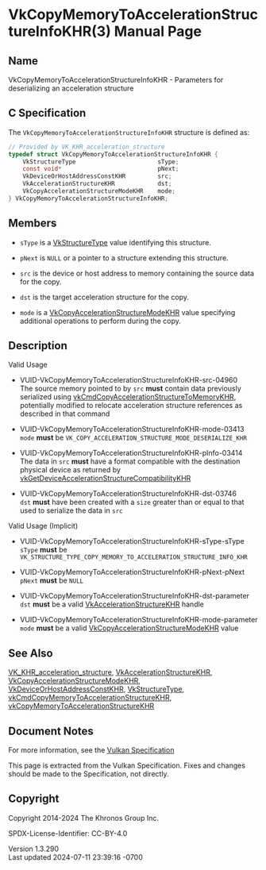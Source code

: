 # VkCopyMemoryToAccelerationStructureInfoKHR(3) Manual Page

## Name

VkCopyMemoryToAccelerationStructureInfoKHR - Parameters for
deserializing an acceleration structure



## <a href="#_c_specification" class="anchor"></a>C Specification

The `VkCopyMemoryToAccelerationStructureInfoKHR` structure is defined
as:

``` c
// Provided by VK_KHR_acceleration_structure
typedef struct VkCopyMemoryToAccelerationStructureInfoKHR {
    VkStructureType                       sType;
    const void*                           pNext;
    VkDeviceOrHostAddressConstKHR         src;
    VkAccelerationStructureKHR            dst;
    VkCopyAccelerationStructureModeKHR    mode;
} VkCopyMemoryToAccelerationStructureInfoKHR;
```

## <a href="#_members" class="anchor"></a>Members

- `sType` is a [VkStructureType](https://registry.khronos.org/vulkan/specs/1.3-extensions/man/html/VkStructureType.html) value identifying
  this structure.

- `pNext` is `NULL` or a pointer to a structure extending this
  structure.

- `src` is the device or host address to memory containing the source
  data for the copy.

- `dst` is the target acceleration structure for the copy.

- `mode` is a
  [VkCopyAccelerationStructureModeKHR](https://registry.khronos.org/vulkan/specs/1.3-extensions/man/html/VkCopyAccelerationStructureModeKHR.html)
  value specifying additional operations to perform during the copy.

## <a href="#_description" class="anchor"></a>Description

Valid Usage

- <a href="#VUID-VkCopyMemoryToAccelerationStructureInfoKHR-src-04960"
  id="VUID-VkCopyMemoryToAccelerationStructureInfoKHR-src-04960"></a>
  VUID-VkCopyMemoryToAccelerationStructureInfoKHR-src-04960  
  The source memory pointed to by `src` **must** contain data previously
  serialized using
  [vkCmdCopyAccelerationStructureToMemoryKHR](https://registry.khronos.org/vulkan/specs/1.3-extensions/man/html/vkCmdCopyAccelerationStructureToMemoryKHR.html),
  potentially modified to relocate acceleration structure references as
  described in that command

- <a href="#VUID-VkCopyMemoryToAccelerationStructureInfoKHR-mode-03413"
  id="VUID-VkCopyMemoryToAccelerationStructureInfoKHR-mode-03413"></a>
  VUID-VkCopyMemoryToAccelerationStructureInfoKHR-mode-03413  
  `mode` **must** be
  `VK_COPY_ACCELERATION_STRUCTURE_MODE_DESERIALIZE_KHR`

- <a href="#VUID-VkCopyMemoryToAccelerationStructureInfoKHR-pInfo-03414"
  id="VUID-VkCopyMemoryToAccelerationStructureInfoKHR-pInfo-03414"></a>
  VUID-VkCopyMemoryToAccelerationStructureInfoKHR-pInfo-03414  
  The data in `src` **must** have a format compatible with the
  destination physical device as returned by
  [vkGetDeviceAccelerationStructureCompatibilityKHR](https://registry.khronos.org/vulkan/specs/1.3-extensions/man/html/vkGetDeviceAccelerationStructureCompatibilityKHR.html)

- <a href="#VUID-VkCopyMemoryToAccelerationStructureInfoKHR-dst-03746"
  id="VUID-VkCopyMemoryToAccelerationStructureInfoKHR-dst-03746"></a>
  VUID-VkCopyMemoryToAccelerationStructureInfoKHR-dst-03746  
  `dst` **must** have been created with a `size` greater than or equal
  to that used to serialize the data in `src`

Valid Usage (Implicit)

- <a href="#VUID-VkCopyMemoryToAccelerationStructureInfoKHR-sType-sType"
  id="VUID-VkCopyMemoryToAccelerationStructureInfoKHR-sType-sType"></a>
  VUID-VkCopyMemoryToAccelerationStructureInfoKHR-sType-sType  
  `sType` **must** be
  `VK_STRUCTURE_TYPE_COPY_MEMORY_TO_ACCELERATION_STRUCTURE_INFO_KHR`

- <a href="#VUID-VkCopyMemoryToAccelerationStructureInfoKHR-pNext-pNext"
  id="VUID-VkCopyMemoryToAccelerationStructureInfoKHR-pNext-pNext"></a>
  VUID-VkCopyMemoryToAccelerationStructureInfoKHR-pNext-pNext  
  `pNext` **must** be `NULL`

- <a href="#VUID-VkCopyMemoryToAccelerationStructureInfoKHR-dst-parameter"
  id="VUID-VkCopyMemoryToAccelerationStructureInfoKHR-dst-parameter"></a>
  VUID-VkCopyMemoryToAccelerationStructureInfoKHR-dst-parameter  
  `dst` **must** be a valid
  [VkAccelerationStructureKHR](https://registry.khronos.org/vulkan/specs/1.3-extensions/man/html/VkAccelerationStructureKHR.html) handle

- <a
  href="#VUID-VkCopyMemoryToAccelerationStructureInfoKHR-mode-parameter"
  id="VUID-VkCopyMemoryToAccelerationStructureInfoKHR-mode-parameter"></a>
  VUID-VkCopyMemoryToAccelerationStructureInfoKHR-mode-parameter  
  `mode` **must** be a valid
  [VkCopyAccelerationStructureModeKHR](https://registry.khronos.org/vulkan/specs/1.3-extensions/man/html/VkCopyAccelerationStructureModeKHR.html)
  value

## <a href="#_see_also" class="anchor"></a>See Also

[VK_KHR_acceleration_structure](https://registry.khronos.org/vulkan/specs/1.3-extensions/man/html/VK_KHR_acceleration_structure.html),
[VkAccelerationStructureKHR](https://registry.khronos.org/vulkan/specs/1.3-extensions/man/html/VkAccelerationStructureKHR.html),
[VkCopyAccelerationStructureModeKHR](https://registry.khronos.org/vulkan/specs/1.3-extensions/man/html/VkCopyAccelerationStructureModeKHR.html),
[VkDeviceOrHostAddressConstKHR](https://registry.khronos.org/vulkan/specs/1.3-extensions/man/html/VkDeviceOrHostAddressConstKHR.html),
[VkStructureType](https://registry.khronos.org/vulkan/specs/1.3-extensions/man/html/VkStructureType.html),
[vkCmdCopyMemoryToAccelerationStructureKHR](https://registry.khronos.org/vulkan/specs/1.3-extensions/man/html/vkCmdCopyMemoryToAccelerationStructureKHR.html),
[vkCopyMemoryToAccelerationStructureKHR](https://registry.khronos.org/vulkan/specs/1.3-extensions/man/html/vkCopyMemoryToAccelerationStructureKHR.html)

## <a href="#_document_notes" class="anchor"></a>Document Notes

For more information, see the <a
href="https://registry.khronos.org/vulkan/specs/1.3-extensions/html/vkspec.html#VkCopyMemoryToAccelerationStructureInfoKHR"
target="_blank" rel="noopener">Vulkan Specification</a>

This page is extracted from the Vulkan Specification. Fixes and changes
should be made to the Specification, not directly.

## <a href="#_copyright" class="anchor"></a>Copyright

Copyright 2014-2024 The Khronos Group Inc.

SPDX-License-Identifier: CC-BY-4.0

Version 1.3.290  
Last updated 2024-07-11 23:39:16 -0700
